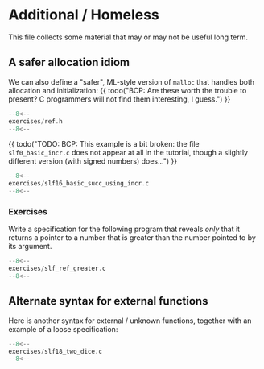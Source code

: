 # Additional / Homeless

This file collects some material that may or may not be useful long term.

## A safer allocation idiom

We can also define a "safer", ML-style version of `malloc` that
handles both allocation and initialization:
{{ todo("BCP: Are these worth the trouble to present?  C programmers will not find them
interesting, I guess.") }}

```c title="exercises/ref.h"
--8<--
exercises/ref.h
--8<--
```

{{ todo("TODO: BCP: This example is a bit broken: the file `slf0_basic_incr.c` does not appear at all in the tutorial, though a slightly different version (with signed numbers) does...") }}

```c title="exercises/slf16_basic_succ_using_incr.c"
--8<--
exercises/slf16_basic_succ_using_incr.c
--8<--
```

### Exercises

Write a specification for the following program that reveals _only_
that it returns a pointer to a number that is greater than the number
pointed to by its argument.

```c title="exercises/slf_ref_greater.c"
--8<--
exercises/slf_ref_greater.c
--8<--
```

## Alternate syntax for external functions

Here is another syntax for external / unknown
functions, together with an example of a loose specification:

```c title="exercises/slf18_two_dice.c"
--8<--
exercises/slf18_two_dice.c
--8<--
```
